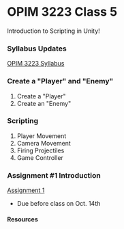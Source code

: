 # OPIM 3223 Class 5
Introduction to Scripting in Unity!


### Syllabus Updates
[OPIM 3223 Syllabus](https://docs.google.com/document/d/1Vt2L0tKvQH8BbJvvAXoyFPq9MwhVZYYliAcCWQg2pBQ/edit?usp=sharing)


### Create a "Player" and "Enemy"
1. Create a "Player"
2. Create an "Enemy"

### Scripting
1. Player Movement
2. Camera Movement
3. Firing Projectiles
4. Game Controller

### Assignment #1 Introduction
[Assignment 1](https://docs.google.com/document/d/1aE7_4Rd-JdODe0GmwTefCU_zZ3wYfTRwlclaeilCM78/edit?usp=sharing)
- Due before class on Oct. 14th

#### Resources
